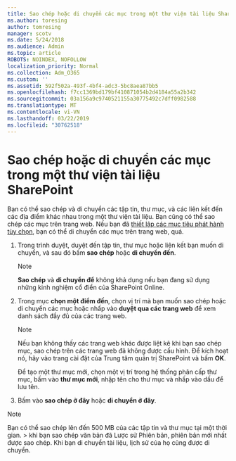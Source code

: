 ```yaml
---
title: Sao chép hoặc di chuyển các mục trong một thư viện tài liệu SharePoint
ms.author: toresing
author: tomresing
manager: scotv
ms.date: 5/24/2018
ms.audience: Admin
ms.topic: article
ROBOTS: NOINDEX, NOFOLLOW
localization_priority: Normal
ms.collection: Adm_O365
ms.custom: ''
ms.assetid: 592f502a-493f-4bf4-adc3-5bc8aea87bb5
ms.openlocfilehash: f7cc1369bd179bf410871054b2d4184a55a2b342
ms.sourcegitcommit: 03a156a9c9740521155a30775492c7dff0982588
ms.translationtype: MT
ms.contentlocale: vi-VN
ms.lasthandoff: 03/22/2019
ms.locfileid: "30762518"
---
```

# <a name="copy-or-move-items-in-a-sharepoint-document-library"></a>Sao chép hoặc di chuyển các mục trong một thư viện tài liệu SharePoint

Bạn có thể sao chép và di chuyển các tập tin, thư mục, và các liên kết đến các địa điểm khác nhau trong một thư viện tài liệu. Bạn cũng có thể sao chép các mục trên trang web. Nếu bạn đã [thiết lập các mục tiêu phát hành tùy chọn](https://go.microsoft.com/fwlink/?linkid=622980), bạn có thể di chuyển các mục trên trang web, quá.
  
1. Trong trình duyệt, duyệt đến tập tin, thư mục hoặc liên kết bạn muốn di chuyển, và sau đó bấm **sao chép** hoặc **di chuyển đến**.
    
    > [!NOTE]
    > **Sao chép** và **di chuyển để** không khả dụng nếu bạn đang sử dụng những kinh nghiệm cổ điển của SharePoint Online. 
  
2. Trong mục **chọn một điểm đến**, chọn vị trí mà bạn muốn sao chép hoặc di chuyển các mục hoặc nhấp vào **duyệt qua các trang web** để xem danh sách đầy đủ của các trang web. 
    
    > [!NOTE]
    > Nếu bạn không thấy các trang web khác được liệt kê khi bạn sao chép mục, sao chép trên các trang web đã không được cấu hình. Để kích hoạt nó, hãy vào trang cài đặt của Trung tâm quản trị SharePoint và bấm **OK**. 
  
    Để tạo một thư mục mới, chọn một vị trí trong hệ thống phân cấp thư mục, bấm vào **thư mục mới**, nhập tên cho thư mục và nhấp vào dấu để lưu tên.
    
3. Bấm vào **sao chép ở đây** hoặc **di chuyển ở đây**.
    
> [!NOTE]
>  Bạn có thể sao chép lên đến 500 MB của các tập tin và thư mục tại một thời gian. > khi bạn sao chép văn bản đã Lược sử Phiên bản, phiên bản mới nhất được sao chép. Khi bạn di chuyển tài liệu, lịch sử của họ cũng được di chuyển. 
  

